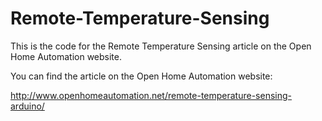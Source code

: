 Remote-Temperature-Sensing
==========================

This is the code for the Remote Temperature Sensing article on the Open Home Automation website. 

You can find the article on the Open Home Automation website:

http://www.openhomeautomation.net/remote-temperature-sensing-arduino/
